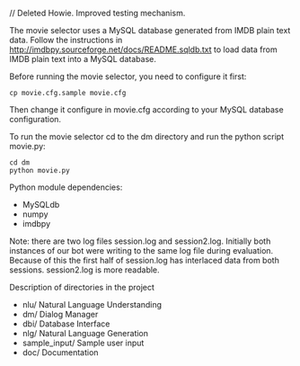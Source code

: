// Deleted Howie. Improved testing mechanism.

The movie selector uses a MySQL database generated from IMDB plain text data. Follow the instructions in <http://imdbpy.sourceforge.net/docs/README.sqldb.txt> to load data from IMDB plain text into a MySQL database.

Before running the movie selector, you need to configure it first:

	cp movie.cfg.sample movie.cfg

Then change it configure in movie.cfg according to your MySQL database configuration.

To run the movie selector cd to the dm directory and run 
the python script movie.py:

	cd dm
	python movie.py

Python module dependencies:

* MySQLdb
* numpy
* imdbpy 

Note: there are two log files session.log and session2.log. Initially both instances of our bot were writing to the same log file during evaluation. Because of this the first half of session.log has interlaced data from both sessions. session2.log is more readable.


Description of directories in the project

* nlu/		Natural Language Understanding
* dm/		Dialog Manager
* dbi/		Database Interface 
* nlg/		Natural Language Generation
* sample_input/	Sample user input
* doc/		Documentation
